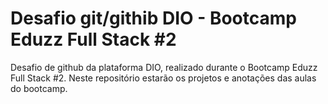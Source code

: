 # Desafio git/githib DIO - Bootcamp Eduzz Full Stack #2
Desafio de github da plataforma DIO, realizado durante o Bootcamp Eduzz Full Stack #2. Neste repositório estarão os projetos e anotações das aulas do bootcamp.
